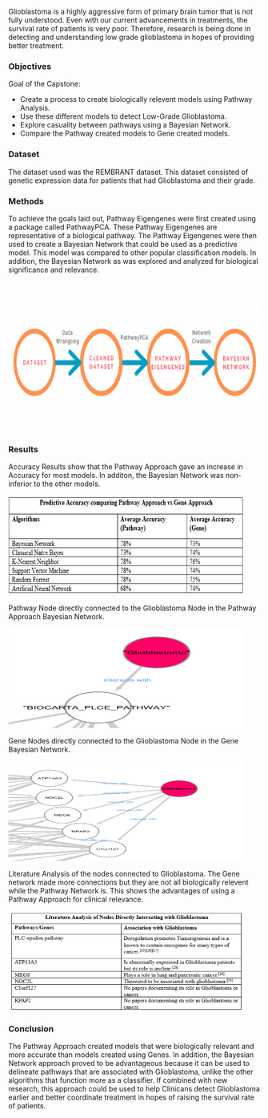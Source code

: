 Glioblastoma is a highly aggressive form of primary brain tumor that is not fully understood. Even with our current advancements in treatments, the survival rate of patients is very poor. Therefore, research is being done in detecting and understanding low grade glioblastoma in hopes of providing better treatment. 

### Objectives

Goal of the Capstone:
* Create a process to create biologically relevent models using Pathway Analysis.
* Use these different models to detect Low-Grade Glioblastoma.
* Explore casuality between pathways using a Bayesian Network.
* Compare the Pathway created models to Gene created models.

### Dataset

The dataset used was the REMBRANT dataset. This dataset consisted of genetic expression data for patients that had Glioblastoma and their grade.

### Methods
To achieve the goals laid out, Pathway Eigengenes were first created using a package called PathwayPCA. These Pathway Eigengenes are representative of a biological pathway. The Pathway Eigengenes were then used to create a Bayesian Network that could be used as a predictive model. This model was compared to other popular classification models. In addition, the Bayesian Network as was explored and analyzed for biological significance and relevance.


<img src="Images/Method Overview.png" width="600" height="300" />

### Results
Accuracy Results show that the Pathway Approach gave an increase in Accuracy for most models. In additon, the Bayesian Network was non-inferior to the other models.

<img src="Images/Accuracy Results.PNG" width="470" height="200" />

Pathway Node directly connected to the Glioblastoma Node in the Pathway Approach Bayesian Network.

<img src="Images/Pathway network snippet.png" width="470" height="200" />

Gene Nodes directly connected to the Glioblastoma Node in the Gene Bayesian Network.

<img src="Images/Gene network snippet.png" width="470" height="200" />

Literature Analysis of the nodes connected to Glioblastoma. The Gene network made more connections but they are not all biologically relevent while the Pathway Network is. This shows the advantages of using a Pathway Approach for clinical relevance.

<img src="Images/Literature Analysis.PNG" width="470" height="200" />

### Conclusion

The Pathway Approach created models that were biologically relevant and more accurate than models created using Genes. In addition, the Bayesian Network approach proved to be advantageous because it can be used to delineate pathways that are associated with Glioblastoma, unlike the other algorithms that function more as a classifier. If combined with new research, this approach could be used to help Clinicans detect Glioblastoma earlier and better coordinate treatment in hopes of raising the survival rate of patients. 
